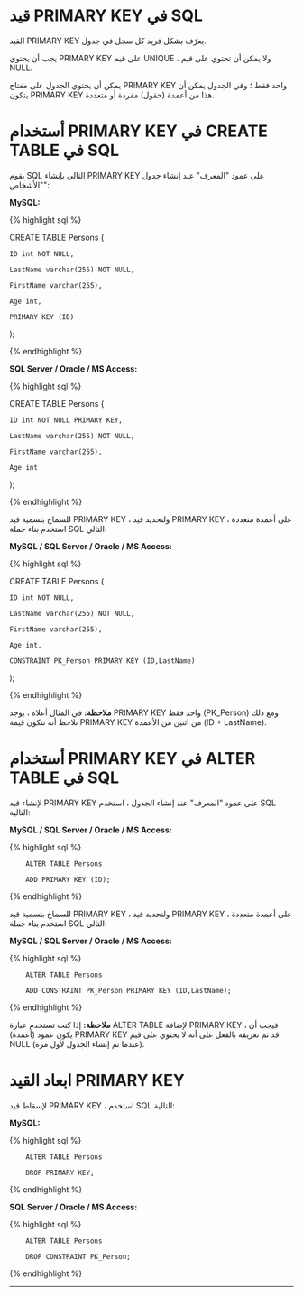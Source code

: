 # قيد PRIMARY KEY في SQL

القيد PRIMARY KEY يعرّف بشكل فريد كل سجل في جدول.

يجب أن يحتوي PRIMARY KEY على قيم UNIQUE ، ولا يمكن أن تحتوي على قيم NULL.

يمكن أن يحتوي الجدول على مفتاح PRIMARY KEY واحد فقط ؛ وفي الجدول يمكن أن يتكون PRIMARY KEY هذا من أعمدة (حقول) مفردة أو متعددة.

# أستخدام PRIMARY KEY في CREATE TABLE في SQL

يقوم SQL التالي بإنشاء PRIMARY KEY على عمود "المعرف" عند إنشاء جدول "الأشخاص":

**MySQL:**

{% highlight sql %}

CREATE TABLE Persons (

    ID int NOT NULL,

    LastName varchar(255) NOT NULL,

    FirstName varchar(255),

    Age int,

    PRIMARY KEY (ID)

); 

{% endhighlight %}

**SQL Server / Oracle / MS Access:**

{% highlight sql %}

CREATE TABLE Persons (

    ID int NOT NULL PRIMARY KEY,

    LastName varchar(255) NOT NULL,

    FirstName varchar(255),

    Age int

); 

{% endhighlight %}

للسماح بتسمية قيد PRIMARY KEY ، ولتحديد قيد PRIMARY KEY على أعمدة متعددة ، استخدم بناء جملة SQL التالي:

**MySQL / SQL Server / Oracle / MS Access:**

{% highlight sql %}

CREATE TABLE Persons (

    ID int NOT NULL,

    LastName varchar(255) NOT NULL,

    FirstName varchar(255),

    Age int,

    CONSTRAINT PK_Person PRIMARY KEY (ID,LastName)

); 

{% endhighlight %}

**ملاحظة:** في المثال أعلاه ، يوجد PRIMARY KEY واحد فقط (PK_Person) ومع ذلك نلاحظ أنه تتكون قيمة PRIMARY KEY من اثنين من الأعمدة (ID + LastName).

# أستخدام PRIMARY KEY في ALTER TABLE في SQL

لإنشاء قيد PRIMARY KEY على عمود "المعرف" عند إنشاء الجدول  ، استخدم SQL التالية:

**MySQL / SQL Server / Oracle / MS Access:**

{% highlight sql %}

		ALTER TABLE Persons

		ADD PRIMARY KEY (ID); 

{% endhighlight %}

للسماح بتسمية قيد PRIMARY KEY ، ولتحديد قيد PRIMARY KEY على أعمدة متعددة ، استخدم بناء جملة SQL التالي:

**MySQL / SQL Server / Oracle / MS Access:**

{% highlight sql %}

		ALTER TABLE Persons

		ADD CONSTRAINT PK_Person PRIMARY KEY (ID,LastName); 

{% endhighlight %}

**ملاحظة:** إذا كنت تستخدم عبارة ALTER TABLE لإضافة PRIMARY KEY ، فيجب أن يكون عمود (أعمدة) PRIMARY KEY قد تم تعريفه بالفعل على أنه لا يحتوي على قيم NULL (عندما تم إنشاء الجدول لأول مرة).

# ابعاد القيد PRIMARY KEY

لإسقاط قيد PRIMARY KEY ، استخدم SQL التالية:

**MySQL:**

{% highlight sql %}

		ALTER TABLE Persons

		DROP PRIMARY KEY; 

{% endhighlight %}

**SQL Server / Oracle / MS Access:**

{% highlight sql %}

		ALTER TABLE Persons
	
		DROP CONSTRAINT PK_Person; 

{% endhighlight %}

***












